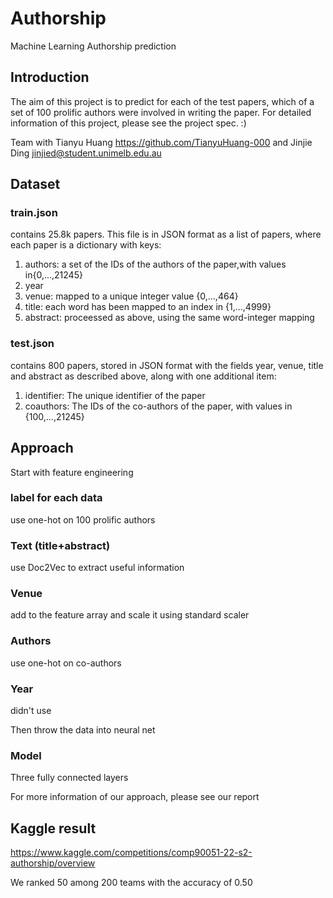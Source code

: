 # Authorship
Machine Learning Authorship prediction

## Introduction
The aim of this project is to predict for each of the test papers, which of a set of 100 prolific authors were involved in writing the paper. For detailed information of this project, please see the project spec. :)

Team with Tianyu Huang https://github.com/TianyuHuang-000 and Jinjie Ding jinjied@student.unimelb.edu.au

## Dataset
### train.json
contains 25.8k papers. This file is in JSON format as a list of papers, where each paper is a dictionary with keys:
1. authors: a set of the IDs of the authors of the paper,with values in{0,...,21245}
2. year
3. venue: mapped to a unique integer value {0,...,464}
4. title: each word has been mapped to an index in {1,...,4999}
5. abstract: proceessed as above, using the same word-integer mapping

### test.json
contains 800 papers, stored in JSON format with the fields year, venue, title and abstract as described above, along with one additional item:
1. identifier: The unique identifier of the paper
2. coauthors: The IDs of the co-authors of the paper, with values in {100,...,21245}

## Approach
Start with feature engineering
### label for each data
use one-hot on 100 prolific authors

### Text (title+abstract)
use Doc2Vec to extract useful information

### Venue
add to the feature array and scale it using standard scaler

### Authors
use one-hot on co-authors

### Year
didn't use

Then throw the data into neural net
### Model
Three fully connected layers

For more information of our approach, please see our report

## Kaggle result
https://www.kaggle.com/competitions/comp90051-22-s2-authorship/overview

We ranked 50 among 200 teams with the accuracy of 0.50
